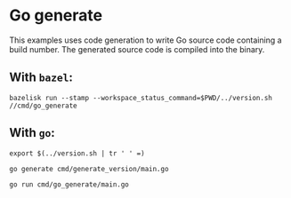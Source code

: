 # Go generate

This examples uses code generation to write Go source code containing a build number. The generated
source code is compiled into the binary. 

## With `bazel`:

`bazelisk run --stamp --workspace_status_command=$PWD/../version.sh //cmd/go_generate`

## With `go`:

`export $(../version.sh | tr ' ' =)`

`go generate cmd/generate_version/main.go`

`go run cmd/go_generate/main.go`
